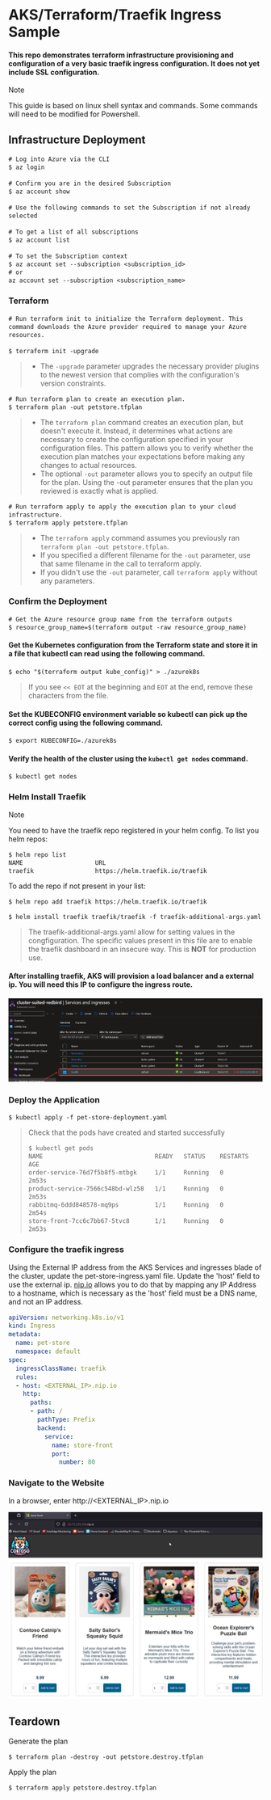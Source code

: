 # AKS/Terraform/Traefik Ingress Sample

#### This repo demonstrates terraform infrastructure provisioning and configuration of a very basic traefik ingress configuration. It does not yet include SSL configuration.
> [!NOTE]
> This guide is based on linux shell syntax and commands. Some commands will need to be modified for Powershell.

## Infrastructure Deployment
```
# Log into Azure via the CLI
$ az login

# Confirm you are in the desired Subscription
$ az account show

# Use the following commands to set the Subscription if not already selected

# To get a list of all subscriptions
$ az account list

# To set the Subscription context
$ az account set --subscription <subscription_id>
# or
az account set --subscription <subscription_name>

```
### Terraform

```
# Run terraform init to initialize the Terraform deployment. This command downloads the Azure provider required to manage your Azure resources. 

$ terraform init -upgrade
```
> - The ```-upgrade``` parameter upgrades the necessary provider plugins to the newest version that complies with the configuration's version constraints.
```
# Run terraform plan to create an execution plan.
$ terraform plan -out petstore.tfplan
```
> - The ```terraform plan``` command creates an execution plan, but doesn't execute it. Instead, it determines what actions are necessary to create the configuration specified in your configuration files. This pattern allows you to verify whether the execution plan matches your expectations before making any changes to actual resources.
>- The optional ```-out``` parameter allows you to specify an output file for the plan. Using the -out parameter ensures that the plan you reviewed is exactly what is applied.
```
# Run terraform apply to apply the execution plan to your cloud infrastructure.
$ terraform apply petstore.tfplan
```
>  - The ```terraform apply``` command assumes you previously ran ```terraform plan -out petstore.tfplan```.
>  - If you specified a different filename for the ```-out``` parameter, use that same filename in the call to terraform apply.
> - If you didn't use the ```-out``` parameter, call ```terraform apply``` without any parameters.

### Confirm the Deployment
```
# Get the Azure resource group name from the terraform outputs
$ resource_group_name=$(terraform output -raw resource_group_name)
```

#### Get the Kubernetes configuration from the Terraform state and store it in a file that kubectl can read using the following command.
```
$ echo "$(terraform output kube_config)" > ./azurek8s
```
> If you see ```<< EOT``` at the beginning and ```EOT``` at the end, remove these characters from the file. 

#### Set the KUBECONFIG environment variable so kubectl can pick up the correct config using the following command.
```
$ export KUBECONFIG=./azurek8s
```

#### Verify the health of the cluster using the ```kubectl get nodes``` command.
```
$ kubectl get nodes
```

### Helm Install Traefik
> [!NOTE]
> You need to have the traefik repo registered in your helm config.
> To list you helm repos:
> ```
> $ helm repo list
> NAME                    URL
> traefik                 https://helm.traefik.io/traefik
> ```
> 
> To add the repo if not present in your list:
> ```
> $ helm repo add traefik https://helm.traefik.io/traefik
>```


```
$ helm install traefik traefik/traefik -f traefik-additional-args.yaml
```
> The traefik-additional-args.yaml allow for setting values in the congfiguration. The specific values present in
> this file are to enable the traefik dashboard in an insecure way. This is **NOT** for production use.

#### After installing traefik, AKS will provision a load balancer and a external ip. You will need this IP to configure the ingress route.
![traefik load balancer public ip](/images/traefik-public-ip.png)

### Deploy the Application
```
$ kubectl apply -f pet-store-deployment.yaml
```
> Check that the pods have created and started successfully
> ```
> $ kubectl get pods
> NAME                               READY   STATUS    RESTARTS   AGE
> order-service-76d7f5b8f5-mtbgk     1/1     Running   0          2m53s
> product-service-7566c548bd-wlz58   1/1     Running   0          2m53s
> rabbitmq-6ddd848578-mq9ps          1/1     Running   0          2m54s
> store-front-7cc6c7bb67-5tvc8       1/1     Running   0          2m53s
> ```

### Configure the traefik ingress
Using the External IP address from the AKS Services and ingresses blade of the cluster, update the pet-store-ingress.yaml file. Update the 'host' field to use the external ip. [nip.io](https://nip.io) allows you to do that by mapping any IP Address to a hostname, which is necessary as the 'host' field must be a DNS name, and not an IP address. 
``` yaml
apiVersion: networking.k8s.io/v1
kind: Ingress
metadata:
  name: pet-store
  namespace: default
spec:
  ingressClassName: traefik
  rules:
  - host: <EXTERNAL_IP>.nip.io
    http:
      paths:
      - path: /
        pathType: Prefix
        backend:
          service:
            name: store-front
            port:
              number: 80
```

### Navigate to the Website
In a browser, enter http://<EXTERNAL_IP>.nip.io

![Pet Store Page](/images/pet-store.png)

## Teardown
Generate the plan
```
$ terraform plan -destroy -out petstore.destroy.tfplan
```
Apply the plan
```
$ terraform apply petstore.destroy.tfplan
```

